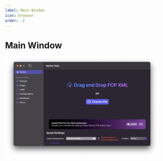```yaml
---
label: Main Window
icon: browser
order: -2
---
```

# Main Window

![Main Extract Window](/assets/md-main.png)

